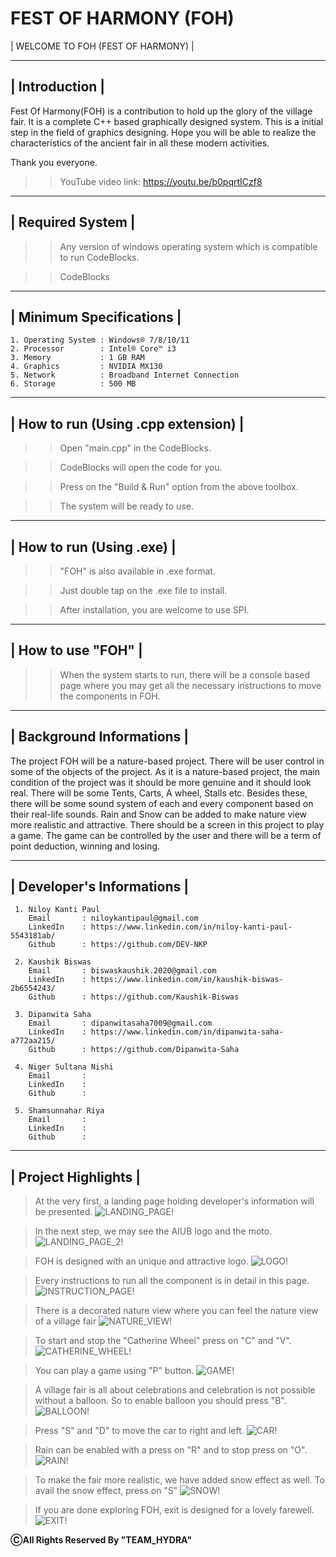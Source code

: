 # FEST OF HARMONY (FOH)

| WELCOME TO FOH (FEST OF HARMONY) |

 ----------------
 | Introduction |
 ----------------

Fest Of Harmony(FOH) is a contribution to hold up the glory of the village fair. It is a complete C++ based graphically designed system. This is a initial step in the field of graphics designing. Hope you will be able to realize the characteristics of the ancient fair in all these modern activities.

Thank you everyone.


>> YouTube video link: https://youtu.be/b0pqrtICzf8


-------------------
| Required System |
-------------------

 >> Any version of windows operating system which is compatible to run CodeBlocks.
 
 >> CodeBlocks

--------------------------
| Minimum Specifications |
--------------------------

    1. Operating System : Windows® 7/8/10/11
    2. Processor		: Intel® Core™ i3
    3. Memory			: 1 GB RAM
    4. Graphics			: NVIDIA MX130
    5. Network			: Broadband Internet Connection
    6. Storage			: 500 MB

-------------------------------------------------
| How to run (Using .cpp extension) |
-------------------------------------------------

 >> Open "main.cpp" in the CodeBlocks.
 
 >> CodeBlocks will open the code for you.
 
 >> Press on the "Build & Run" option from the above toolbox.
 
 >> The system will be ready to use.

---------------------------
| How to run (Using .exe) |
---------------------------

 >> "FOH" is also available in .exe format.
 
 >> Just double tap on the .exe file to install.
 
 >> After installation, you are welcome to use SPI.

--------------------
| How to use "FOH" |
--------------------

 >> When the system starts to run, there will be a console based page where you may get all the necessary instructions to move the components in FOH.

---------------------------
| Background Informations |
---------------------------

The project FOH will be a nature-based project. There will be user control in some of the objects of the project. As it is a nature-based project, the main condition of the project was it should be more genuine and it should look real. There will be some Tents, Carts, A wheel, Stalls etc. Besides these, there will be some sound system of each and every component based on their real-life sounds. Rain and Snow can be added to make nature view more realistic and attractive. There should be a screen in this project to play a game. The game can be controlled by the user and there will be a term of point deduction, winning and losing.



----------------------------
| Developer's Informations |
----------------------------
	 1. Niloy Kanti Paul
		Email		: niloykantipaul@gmail.com
		LinkedIn	: https://www.linkedin.com/in/niloy-kanti-paul-5543181ab/
		Github		: https://github.com/DEV-NKP

	 2. Kaushik Biswas
		Email		: biswaskaushik.2020@gmail.com
		LinkedIn	: https://www.linkedin.com/in/kaushik-biswas-2b6554243/
		Github		: https://github.com/Kaushik-Biswas

	 3. Dipanwita Saha
		Email		: dipanwitasaha7009@gmail.com
		LinkedIn	: https://www.linkedin.com/in/dipanwita-saha-a772aa215/
		Github		: https://github.com/Dipanwita-Saha

	 4. Niger Sultana Nishi
		Email		: 
		LinkedIn	: 
		Github		: 

	 5. Shamsunnahar Riya
		Email		: 
		LinkedIn	: 
		Github		: 


----------------------
| Project Highlights |
----------------------

> At the very first, a landing page holding developer's information will be presented.
![LANDING_PAGE!](README_IMAGE/landing_page.PNG)

> In the next step, we may see the AIUB logo and the moto.
![LANDING_PAGE_2!](README_IMAGE/landing_page_2.PNG)

> FOH is designed with an unique and attractive logo.
![LOGO!](README_IMAGE/logo.PNG)

> Every instructions to run all the component is in detail in this page.
![INSTRUCTION_PAGE!](README_IMAGE/instruction_page.PNG)

> There is a decorated nature view where you can feel the nature view of a village fair
![NATURE_VIEW!](README_IMAGE/nature_view.PNG)

> To start and stop the "Catherine Wheel" press on "C" and "V".
![CATHERINE_WHEEL!](README_IMAGE/catherine_wheel.PNG)

> You can play a game using "P" button.
![GAME!](README_IMAGE/game.PNG)

> A village fair is all about celebrations and celebration is not possible without a balloon. So to enable balloon you should press "B".
![BALLOON!](README_IMAGE/balloon.PNG)

> Press "S" and "D" to move the car to right and left.
![CAR!](README_IMAGE/car.PNG)

> Rain can be enabled with a press on "R" and to stop press on "O".
![RAIN!](README_IMAGE/rain.PNG)

> To make the fair more realistic, we have added snow effect as well. To avail the snow effect, press on "S"
![SNOW!](README_IMAGE/snow.PNG)

> If you are done exploring FOH, exit is designed for a lovely farewell.
![EXIT!](README_IMAGE/exit.png)

********************************************ⒸAll Rights Reserved By "TEAM_HYDRA"********************************************

